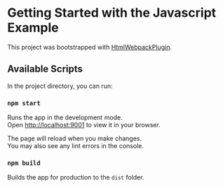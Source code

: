 # Getting Started with the Javascript Example

This project was bootstrapped with [HtmlWebpackPlugin](https://webpack.js.org/plugins/html-webpack-plugin/).

## Available Scripts

In the project directory, you can run:

### `npm start`

Runs the app in the development mode.\
Open [http://localhost:9001](http://localhost:9001) to view it in your browser.

The page will reload when you make changes.\
You may also see any lint errors in the console.

### `npm build`

Builds the app for production to the `dist` folder.
